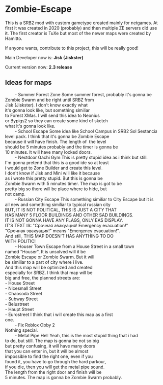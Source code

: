 # Zombie-Escape
This is a SRB2 mod with custom gametype created
mainly for netgames. At first it was created in 2020 (probably)
and then multiple ZE servers did use it.
The first creator is TuXe but most of the 
newer maps were created
by Hamitto.

If anyone wants, contribute to this
project, this will be really good!

Main Developer now is: **Jisk (Jiskster)**

Current version now:   **2.3 release**

## Ideas for maps
        - Summer Forest Zone   Some summer forest, probably it's gonna be  
 Zombie Swarm and be right until SRBZ from   Jisk (Jiskster). I don't know exactly what   it's gonna look like, but something similiar   to Forest XMas. I will send this idea to Neonius   or Bypigs2 so they can create some kind of sketch  
 what it's gonna look like.  
         - School Escape   Some idea like School Campus in SRB2 Sol Sestancia   level pack. I think that it's gonna be Zombie Escape   because it will have finish. The length of
 the level   should be 5 minutes probably and the timer is gonna be   10 minutes. It will have many locked doors.  
         - Nextdoor Gachi Gym   This is pretty stupid idea as i think but still.   I'm gonna pretend that this is a good ide so at least   i would get to Zone Builder and create this level.   I don't know if Jisk and Mini will like it because   as i wrote this pretty stupid. But this is gonna be   Zombie Swarm with 5 minutes timer. The map is got to be   pretty big so there will be place where to hide, but  
 not camp.  
         - Russian City Escape   This something similiar to City Escape but it is   all new and something similiar to typical russian city   BUT, IT IS NOT POLITICAL, THIS IS JUST A CITY THAT   HAS MANY 5 FLOOR BUILDINGS AND OTHER SAD BUILDINGS.   IT IS NOT GONNA HAVE ANY FLAGS, ONLY EAS DISPLAY.  
 IT'S TEXT IS:   "Срочная эвакуация! Emergency evacuation!"   "Срочная эвакуация!" means "Emergency evacuation!".   And still, THIS MAP DOESN'T HAS ANYTHING TO DO  
 WITH POLITIC!  
         - Houser Town   Escape from a House Street in a small town  
 named "Houser", It is unsolved will it be   Zombie Escape or Zombie Swarm. But it will   be similiar to a part of city where i live.   And this map will be optimized and created   especially for SRBZ. I think that map will be  
 big and free, the planned streets are:  
 - House Street  
 - Nicesmall Street  
 - Chaosoda Street  
 - Subway Street  
 - Belustreet  
 - Haupt Street  
 - Eurostreet   I think that i will create this map as a first  
 one.  
         - Fix Roblox Obby 2  
 Nothing special.  
         - Metal Pipe Hell   Yeah, this is the most stupid thing that i had   to do, but still. The map is gonna be not so big   but pretty confusing, it will have many doors   that you can enter in, but it will be almost   impossible to find the right one, even if you   found it, you have to go through the hard parkour,   if you die, then you will get the metal pipe sound.   The length from the right door and finish will be   5 minutes. The map is gonna be Zombie Swarm probably. 